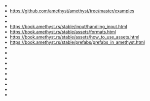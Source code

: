  * 
 * https://github.com/amethyst/amethyst/tree/master/examples
 * 
 * 
 * https://book.amethyst.rs/stable/input/handling_input.html
 * https://book.amethyst.rs/stable/assets/formats.html
 * https://book.amethyst.rs/stable/assets/how_to_use_assets.html
 * https://book.amethyst.rs/stable/prefabs/prefabs_in_amethyst.html
 * 
 * 
 * 
 * 
 * 
 * 
 * 
 * 
 * 
 * 